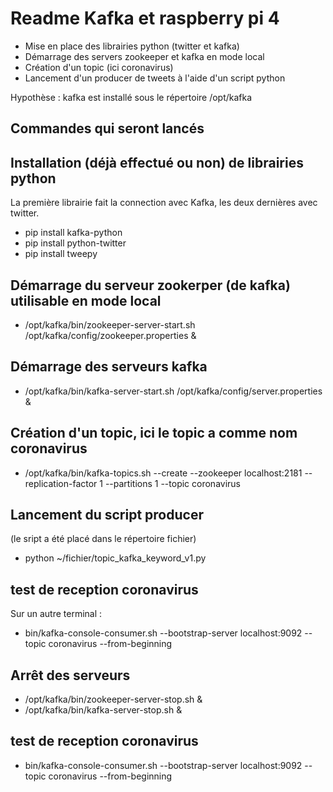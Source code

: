 # Readme Kafka et raspberry pi 4


- Mise en place des librairies python (twitter et kafka)
- Démarrage des servers zookeeper et kafka en mode local
- Création d'un topic (ici coronavirus)
- Lancement d'un producer de tweets à l'aide d'un script python



Hypothèse : kafka est installé sous le répertoire /opt/kafka

## Commandes qui seront lancés

## Installation (déjà effectué ou non) de librairies python

La première librairie fait la connection avec Kafka, les deux dernières avec twitter.

- pip install kafka-python
- pip install python-twitter
- pip install tweepy


## Démarrage du serveur zookerper (de kafka) utilisable en mode local
- /opt/kafka/bin/zookeeper-server-start.sh /opt/kafka/config/zookeeper.properties &

## Démarrage des serveurs kafka
- /opt/kafka/bin/kafka-server-start.sh /opt/kafka/config/server.properties &

## Création d'un topic, ici le topic a comme nom coronavirus
- /opt/kafka/bin/kafka-topics.sh --create --zookeeper localhost:2181 --replication-factor 1 --partitions 1 --topic coronavirus

## Lancement du script producer 
(le sript a été placé dans le répertoire fichier)
- python ~/fichier/topic_kafka_keyword_v1.py


##  test de  reception coronavirus
Sur un autre terminal : 
- bin/kafka-console-consumer.sh --bootstrap-server localhost:9092 --topic coronavirus --from-beginning

## Arrêt des serveurs
- /opt/kafka/bin/zookeeper-server-stop.sh &
- /opt/kafka/bin/kafka-server-stop.sh  &



##  test de  reception coronavirus
- bin/kafka-console-consumer.sh --bootstrap-server localhost:9092 --topic coronavirus --from-beginning